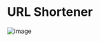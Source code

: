 # URL Shortener
![image](https://github.com/archvlad/learn-url-shortener/assets/42550885/1f21d572-c2bc-472a-bce7-1777f82b127c)
